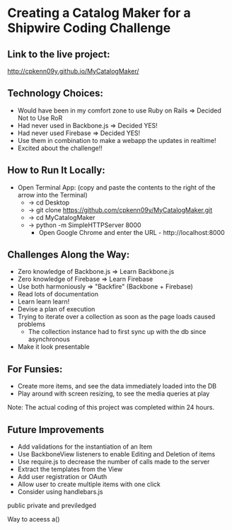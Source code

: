 # Creating a Catalog Maker for a Shipwire Coding Challenge

## Link to the live project:
http://cpkenn09y.github.io/MyCatalogMaker/

## Technology Choices:

* Would have been in my comfort zone to use Ruby on Rails => Decided Not to Use RoR
* Had never used in Backbone.js => Decided YES!
* Had never used Firebase => Decided YES!
* Use them in combination to make a webapp the updates in realtime!
* Excited about the challenge!!

## How to Run It Locally:

* Open Terminal App: (copy and paste the contents to the right of the arrow into the Terminal)
  * -> cd Desktop
  * -> git clone https://github.com/cpkenn09y/MyCatalogMaker.git
  * -> cd MyCatalogMaker
  * -> python -m SimpleHTTPServer 8000
    * Open Google Chrome and enter the URL - http://localhost:8000

## Challenges Along the Way:

* Zero knowledge of Backbone.js => Learn Backbone.js
* Zero knowledge of Firebase => Learn Firebase
* Use both harmoniously => "Backfire" (Backbone + Firebase)
* Read lots of documentation
* Learn learn learn!
* Devise a plan of execution
* Trying to iterate over a collection as soon as the page loads caused problems
  * The collection instance had to first sync up with the db since asynchronous
* Make it look presentable

## For Funsies:

* Create more items, and see the data immediately loaded into the DB
* Play around with screen resizing, to see the media queries at play

Note: The actual coding of this project was completed within 24 hours.

## Future Improvements

* Add validations for the instantiation of an Item
* Use BackboneView listeners to enable Editing and Deletion of items
* Use require.js to decrease the number of calls made to the server
* Extract the templates from the View
* Add user registration or OAuth
* Allow user to create multiple items with one click
* Consider using handlebars.js


public private and previledged

Way to aceess a()



